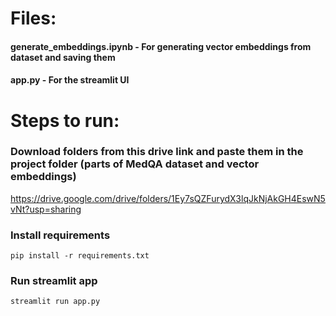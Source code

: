 # Files:
#### generate_embeddings.ipynb - For generating vector embeddings from dataset and saving them
#### app.py - For the streamlit UI



# Steps to run:

### Download folders from this drive link and paste them in the project folder (parts of MedQA dataset and vector embeddings)
https://drive.google.com/drive/folders/1Ey7sQZFurydX3lqJkNjAkGH4EswN5vNt?usp=sharing

### Install requirements
```
pip install -r requirements.txt
```

### Run streamlit app
```
streamlit run app.py
```
